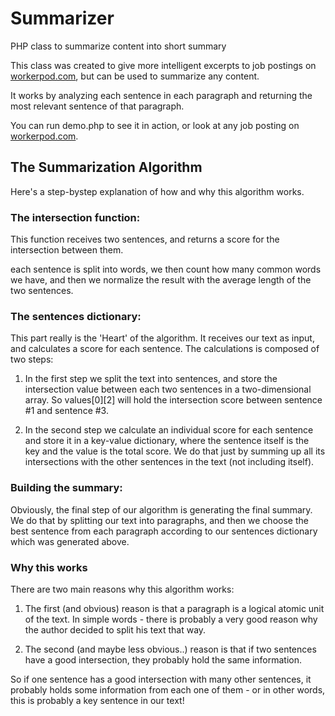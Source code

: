 Summarizer
==========

PHP class to summarize content into short summary

This class was created to give more intelligent excerpts to job postings on [workerpod.com](http://workerpod.com), but can be used to summarize any content.

It works by analyzing each sentence in each paragraph and returning the most relevant sentence of that paragraph.

You can run demo.php to see it in action, or look at any job posting on [workerpod.com](http://workerpod.com).

## The Summarization Algorithm

Here's a step-bystep explanation of how and why this algorithm works.

### The intersection function:

This function receives two sentences, and returns a score for the intersection between them.

each sentence is split into words, we then count how many common words we have, and then we normalize the result with the average length of the two sentences.

### The sentences dictionary:

This part really is the 'Heart' of the algorithm. It receives our text as input, and calculates a score for each sentence. The calculations is composed of two steps:

1. In the first step we split the text into sentences, and store the intersection value between each two sentences in a two-dimensional array. So values[0][2] will hold the intersection score between sentence #1 and sentence #3.

2. In the second step we calculate an individual score for each sentence and store it in a key-value dictionary, where the sentence itself is the key and the value is the total score. We do that just by summing up all its intersections with the other sentences in the text (not including itself).

### Building the summary:

Obviously, the final step of our algorithm is generating the final summary. We do that by splitting our text into paragraphs, and then we choose the best sentence from each paragraph according to our sentences dictionary which was generated above.

### Why this works

There are two main reasons why this algorithm works: 

1. The first (and obvious) reason is that a paragraph is a logical atomic unit of the text. In simple words - there is probably a very good reason why the author decided to split his text that way.

2. The second (and maybe less obvious..) reason is that if two sentences have a good intersection, they probably hold the same information. 

So if one sentence has a good intersection with many other sentences, it probably holds some information from each one of them - or in other words, this is probably a key sentence in our text!